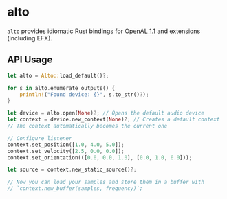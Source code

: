 # alto

`alto` provides idiomatic Rust bindings for [OpenAL 1.1](http://connect.creativelabs.com/openal/)
and extensions (including EFX).

## API Usage

```rust
let alto = Alto::load_default()?;

for s in alto.enumerate_outputs() {
    println!("Found device: {}", s.to_str()?);
}

let device = alto.open(None)?; // Opens the default audio device
let context = device.new_context(None)?; // Creates a default context
// The context automatically becomes the current one

// Configure listener
context.set_position([1.0, 4.0, 5.0]);
context.set_velocity([2.5, 0.0, 0.0]);
context.set_orientation(([0.0, 0.0, 1.0], [0.0, 1.0, 0.0]));

let source = context.new_static_source()?;

// Now you can load your samples and store them in a buffer with
// `context.new_buffer(samples, frequency)`;
```
